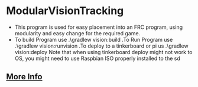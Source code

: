 # ModularVisionTracking
- This program is used for easy placement into an FRC program, using modularity and easy change for the required game.
- To build Program use .\gradlew vision:build .To Run Program use .\gradlew vision:runvision .To deploy to a tinkerboard or pi us .\gradlew vision:deploy  Note that when using tinkerboard deploy might not work to OS, you might need to use Raspbian ISO properly installed to the sd

## [More Info](vision)
